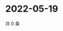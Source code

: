 # 2022-05-19

共 0 条

<!-- BEGIN WEIBO -->
<!-- 最后更新时间 Thu May 19 2022 16:07:08 GMT+0800 (China Standard Time) -->

<!-- END WEIBO -->
